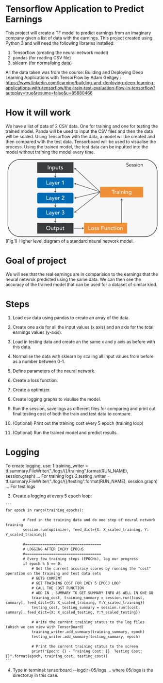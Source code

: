 # Tensorflow Application to Predict Earnings


This project will create a TF model to predict earnings from an imaginary company given a list of data with the earnings.
This project created using Python 3 and will need the following libraries installed:
1. Tensorflow (creating the neural network model)
2. pandas (for reading CSV file)
3. sklearn (for normalising data)

All the data taken was from the course: 
Building and Deploying Deep Learning Applications with TensorFlow by Adam Geitgey 
: https://www.linkedin.com/learning/building-and-deploying-deep-learning-applications-with-tensorflow/the-train-test-evaluation-flow-in-tensorflow?autoplay=true&resume=false&u=85880466


# How it will work

We have a list of data of 2 CSV data. One for training and one for testing the trained model.
Panda will be used to input the CSV files and then the data will be scaled.
Using Tensorflow with the data, a model will be created and then compared with the test data.
Tensorboard will be used to visualise the process.
Using the trained model, the test data can be inputted into the model without training the model every time.

![Screenshot](gh2.png)
(Fig.1) Higher level diagram of a standard neural network model.



# Goal of project
We will see that the real earnings are in comparision to the earnings that the neural netwrok predicted using the same data.
We can then see the accuracy of the trained model that can be used for a dataset of similar kind.


# Steps
1. Load csv data using pandas to create an array of the data.
2. Create one axis for all the input values (x axis) and an axis for the total earnings values (y-axis).

3. Load in testing data and create an the same x and y axis as before with this data.

4. Normalise the data with sklearn by scaling all input values from before as a number between 0-1.

5. Define parameters of the neural network.

6. Create a loss function.

7. Create a optimizer.

8. Create logging graphs to visulise the model.

9. Run the session, save logs as different files for comparing and print out final testing cost of both the train and test data to compare.

10. (Optional) Print out the training cost every 5 epoch (training loop)

11. (Optional) Run the trained model and predict results.


# Logging
To create logging, use: 
1.training_writer = tf.summary.FileWriter("./logs/{}/training".format(RUN_NAME), session.graph) ... For training logs
2.testing_writer = tf.summary.FileWriter("./logs/{}/testing".format(RUN_NAME), session.graph) ... For test logs

3. Create a logging at every 5 epoch loop:

````
```
for epoch in range(training_epochs):

        # Feed in the training data and do one step of neural network training
        session.run(optimizer, feed_dict={X: X_scaled_training, Y: Y_scaled_training})

        #===================================
        # LOGGING AFTER EVERY EPOCHS
        #===================================
        # Every few training steps (EPOCHs), log our progress
        if epoch % 5 == 0:
            # Get the current accuracy scores by running the "cost" operation on the training and test data sets
            # GETS CURRENT
            # GET TRAINING COST FOR EVEY 5 EPOCJ LOOP
            # CALL THE COST FUNCTION
            # ADD IN , SUMMARY TO GET SUMMARY INFO AS WELL IN ONE GO
            training_cost, training_summary = session.run([cost, summary], feed_dict={X: X_scaled_training, Y:Y_scaled_training})
            testing_cost, testing_summary = session.run([cost, summary], feed_dict={X: X_scaled_testing, Y:Y_scaled_testing})

            # Write the current training status to the log files (Which we can view with TensorBoard)
            training_writer.add_summary(training_summary, epoch)
            testing_writer.add_summary(testing_summary, epoch)

            # Print the current training status to the screen
            print("Epoch: {} - Training Cost: {}  Testing Cost: {}".format(epoch, training_cost, testing_cost))
```
````
4. Type in terminal:
tensorboard --logdir=05/logs ... where 05/logs is the directoruy in this case.
